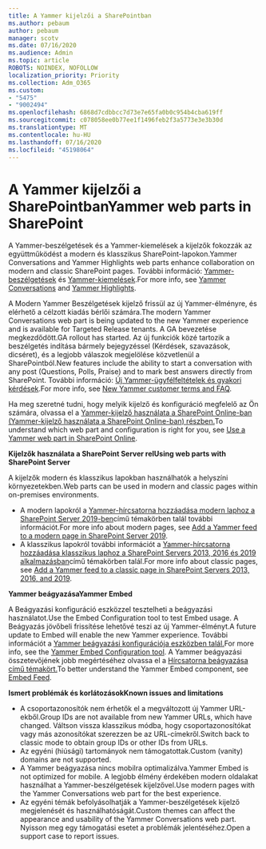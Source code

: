 ```yaml
---
title: A Yammer kijelzői a SharePointban
ms.author: pebaum
author: pebaum
manager: scotv
ms.date: 07/16/2020
ms.audience: Admin
ms.topic: article
ROBOTS: NOINDEX, NOFOLLOW
localization_priority: Priority
ms.collection: Adm_O365
ms.custom:
- "5475"
- "9002494"
ms.openlocfilehash: 6868d7cdbbcc7d73e7e65fa0b0c954b4cba619ff
ms.sourcegitcommit: c078058ee0b77ee1f1496feb2f3a5773e3e3b30d
ms.translationtype: MT
ms.contentlocale: hu-HU
ms.lasthandoff: 07/16/2020
ms.locfileid: "45198064"
---
```

# <a name="yammer-web-parts-in-sharepoint"></a><span data-ttu-id="c5a0c-102">A Yammer kijelzői a SharePointban</span><span class="sxs-lookup"><span data-stu-id="c5a0c-102">Yammer web parts in SharePoint</span></span>

<span data-ttu-id="c5a0c-103">A Yammer-beszélgetések és a Yammer-kiemelések a kijelzők fokozzák az együttműködést a modern és klasszikus SharePoint-lapokon.</span><span class="sxs-lookup"><span data-stu-id="c5a0c-103">Yammer Conversations and Yammer Highlights web parts enhance collaboration on modern and classic SharePoint pages.</span></span> <span data-ttu-id="c5a0c-104">További információ: [Yammer-beszélgetések](https://support.microsoft.com/office/use-a-yammer-web-part-in-sharepoint-online-a53cfa0c-3d09-42c8-a286-1038a81c59da#conversations) és [Yammer-kiemelések](https://support.microsoft.com/office/use-a-yammer-web-part-in-sharepoint-online-a53cfa0c-3d09-42c8-a286-1038a81c59da#highlights).</span><span class="sxs-lookup"><span data-stu-id="c5a0c-104">For more info, see [Yammer Conversations](https://support.microsoft.com/office/use-a-yammer-web-part-in-sharepoint-online-a53cfa0c-3d09-42c8-a286-1038a81c59da#conversations)  and  [Yammer Highlights](https://support.microsoft.com/office/use-a-yammer-web-part-in-sharepoint-online-a53cfa0c-3d09-42c8-a286-1038a81c59da#highlights).</span></span>    

<span data-ttu-id="c5a0c-105">A Modern Yammer Beszélgetések kijelző frissül az új Yammer-élményre, és elérhető a célzott kiadás bérlői számára.</span><span class="sxs-lookup"><span data-stu-id="c5a0c-105">The modern Yammer Conversations web part is being updated to the new Yammer experience and is available for Targeted Release tenants.</span></span> <span data-ttu-id="c5a0c-106">A GA bevezetése megkezdődött.</span><span class="sxs-lookup"><span data-stu-id="c5a0c-106">GA rollout has started.</span></span> <span data-ttu-id="c5a0c-107">Az új funkciók közé tartozik a beszélgetés indítása bármely bejegyzéssel (Kérdések, szavazások, dicséret), és a legjobb válaszok megjelölése közvetlenül a SharePointból.</span><span class="sxs-lookup"><span data-stu-id="c5a0c-107">New features include the ability to start a conversation with any post (Questions, Polls, Praise) and to mark best answers directly from SharePoint.</span></span> <span data-ttu-id="c5a0c-108">További információ: [Új Yammer-ügyfélfeltételek és gyakori kérdések](https://docs.microsoft.com/yammer/get-started-with-yammer/newyammer-faq).</span><span class="sxs-lookup"><span data-stu-id="c5a0c-108">For more info, see [New Yammer customer terms and FAQ](https://docs.microsoft.com/yammer/get-started-with-yammer/newyammer-faq).</span></span>

 <span data-ttu-id="c5a0c-109">Ha meg szeretné tudni, hogy melyik kijelző és konfiguráció megfelelő az Ön számára, olvassa el a [Yammer-kijelző használata a SharePoint Online-ban (Yammer-kijelző használata a SharePoint Online-ban) részben.](https://support.microsoft.com/office/use-a-yammer-web-part-in-sharepoint-online-a53cfa0c-3d09-42c8-a286-1038a81c59da)</span><span class="sxs-lookup"><span data-stu-id="c5a0c-109">To understand which web part and configuration is right for you, see [Use a Yammer web part in SharePoint Online](https://support.microsoft.com/office/use-a-yammer-web-part-in-sharepoint-online-a53cfa0c-3d09-42c8-a286-1038a81c59da).</span></span>  

<span data-ttu-id="c5a0c-110">**Kijelzők használata a SharePoint Server rel**</span><span class="sxs-lookup"><span data-stu-id="c5a0c-110">**Using web parts with SharePoint Server**</span></span>  

<span data-ttu-id="c5a0c-111">A kijelzők modern és klasszikus lapokban használhatók a helyszíni környezetekben.</span><span class="sxs-lookup"><span data-stu-id="c5a0c-111">Web parts can be used in modern and classic pages within on-premises environments.</span></span>

- <span data-ttu-id="c5a0c-112">A modern lapokról a [Yammer-hírcsatorna hozzáadása modern laphoz a SharePoint Server 2019-ben](https://docs.microsoft.com/yammer/integrate-yammer-with-other-apps/embed-a-feed-into-a-sharepoint-site#add-a-yammer-feed-to-a-modern-page-in-sharepoint-server-2019)című témakörben talál további információt.</span><span class="sxs-lookup"><span data-stu-id="c5a0c-112">For more info about modern pages, see [Add a Yammer feed to a modern page in SharePoint Server 2019](https://docs.microsoft.com/yammer/integrate-yammer-with-other-apps/embed-a-feed-into-a-sharepoint-site#add-a-yammer-feed-to-a-modern-page-in-sharepoint-server-2019).</span></span> 
- <span data-ttu-id="c5a0c-113">A klasszikus lapokról további információt a [Yammer-hírcsatorna hozzáadása klasszikus laphoz a SharePoint Servers 2013, 2016 és 2019 alkalmazásban](https://docs.microsoft.com/yammer/integrate-yammer-with-other-apps/embed-a-feed-into-a-sharepoint-site#add-a-yammer-feed-to-a-classic-page-in-sharepoint-servers-2013-2016-and-2019)című témakörben talál.</span><span class="sxs-lookup"><span data-stu-id="c5a0c-113">For more info about classic pages, see [Add a Yammer feed to a classic page in SharePoint Servers 2013, 2016, and 2019](https://docs.microsoft.com/yammer/integrate-yammer-with-other-apps/embed-a-feed-into-a-sharepoint-site#add-a-yammer-feed-to-a-classic-page-in-sharepoint-servers-2013-2016-and-2019).</span></span>

<span data-ttu-id="c5a0c-114">**Yammer beágyazása**</span><span class="sxs-lookup"><span data-stu-id="c5a0c-114">**Yammer Embed**</span></span>  

<span data-ttu-id="c5a0c-115">A Beágyazási konfiguráció eszközzel tesztelheti a beágyazási használatot.</span><span class="sxs-lookup"><span data-stu-id="c5a0c-115">Use the Embed Configuration tool to test Embed usage.</span></span> <span data-ttu-id="c5a0c-116">A Beágyazás jövőbeli frissítése lehetővé teszi az új Yammer-élményt.</span><span class="sxs-lookup"><span data-stu-id="c5a0c-116">A future update to Embed will enable the new Yammer experience.</span></span> <span data-ttu-id="c5a0c-117">További információt a [Yammer beágyazási konfigurációja eszközben talál.](https://aka.ms/YammerEmbedConfigureTool)</span><span class="sxs-lookup"><span data-stu-id="c5a0c-117">For more info, see the [Yammer Embed Configuration tool](https://aka.ms/YammerEmbedConfigureTool).</span></span> <span data-ttu-id="c5a0c-118">A Yammer beágyazási összetevőjének jobb megértéséhez olvassa el a [Hírcsatorna beágyazása című témakört.](https://aka.ms/YammerDevDocs)</span><span class="sxs-lookup"><span data-stu-id="c5a0c-118">To better understand the Yammer Embed component, see [Embed Feed](https://aka.ms/YammerDevDocs).</span></span>

<span data-ttu-id="c5a0c-119">**Ismert problémák és korlátozások**</span><span class="sxs-lookup"><span data-stu-id="c5a0c-119">**Known issues and limitations**</span></span>

- <span data-ttu-id="c5a0c-120">A csoportazonosítók nem érhetők el a megváltozott új Yammer URL-ekből.</span><span class="sxs-lookup"><span data-stu-id="c5a0c-120">Group IDs are not available from new Yammer URLs, which have changed.</span></span> <span data-ttu-id="c5a0c-121">Váltson vissza klasszikus módba, hogy csoportazonosítókat vagy más azonosítókat szerezzen be az URL-címekről.</span><span class="sxs-lookup"><span data-stu-id="c5a0c-121">Switch back to classic mode to obtain group IDs or other IDs from URLs.</span></span>
- <span data-ttu-id="c5a0c-122">Az egyéni (hiúsági) tartományok nem támogatottak.</span><span class="sxs-lookup"><span data-stu-id="c5a0c-122">Custom (vanity) domains are not supported.</span></span>
- <span data-ttu-id="c5a0c-123">A Yammer beágyazása nincs mobilra optimalizálva.</span><span class="sxs-lookup"><span data-stu-id="c5a0c-123">Yammer Embed is not optimized for mobile.</span></span> <span data-ttu-id="c5a0c-124">A legjobb élmény érdekében modern oldalakat használhat a Yammer-beszélgetések kijelzővel.</span><span class="sxs-lookup"><span data-stu-id="c5a0c-124">Use modern pages with the Yammer Conversations web part for the best experience.</span></span>
- <span data-ttu-id="c5a0c-125">Az egyéni témák befolyásolhatják a Yammer-beszélgetések kijelző megjelenését és használhatóságát.</span><span class="sxs-lookup"><span data-stu-id="c5a0c-125">Custom themes can affect the appearance and usability of the Yammer Conversations web part.</span></span> <span data-ttu-id="c5a0c-126">Nyisson meg egy támogatási esetet a problémák jelentéséhez.</span><span class="sxs-lookup"><span data-stu-id="c5a0c-126">Open a support case to report issues.</span></span>
